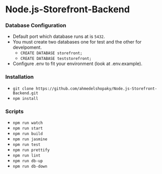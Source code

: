 # Node.js-Storefront-Backend

### Database Configuration 
- Default port which database runs at is ```5432```.
- You must create two databases one for test and the other for develpoment.
    - ```CREATE DATABASE storefront;```
    - ```CREATE DATABASE teststorefront;```
- Configure .env to fit your environment (look at .env.example).

### Installation
- ```git clone https://github.com/ahmedelshopaky/Node.js-Storefront-Backend.git```
- ```npm install```

### Scripts
- ```npm run watch```
- ```npm run start```
- ```npm run build```
- ```npm run jasmine```
- ```npm run test```
- ```npm run prettify```
- ```npm run lint```
- ```npm run db-up```
- ```npm run db-down```
